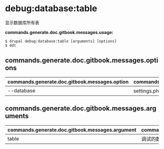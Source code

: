 # debug:database:table
显示数据库所有表

**commands.generate.doc.gitbook.messages.usage:**
```
$ drupal debug:database:table [arguments] [options]
$ ddt  
```

## commands.generate.doc.gitbook.messages.options
commands.generate.doc.gitbook.messages.option | commands.generate.doc.gitbook.messages.details
-------|-------------
--database | settings.php 文件中 Database 的键

## commands.generate.doc.gitbook.messages.arguments
commands.generate.doc.gitbook.messages.argument | commands.generate.doc.gitbook.messages.details
---------|-------------
table | 调试的数据库表
